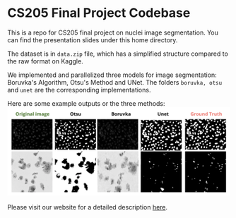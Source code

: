 # CS205 Final Project Codebase
This is a repo for CS205 final project on nuclei image segmentation.
You can find the presentation slides under this home directory.

The dataset is in ```data.zip``` file, which has a simplified structure compared to the raw format on Kaggle.

We implemented and parallelized three models for image segmentation: Boruvka's Algorithm, Otsu's Method and UNet.
The folders ```boruvka, otsu``` and ```unet``` are the corresponding implementations.

Here are some example outputs or the three methods:
![method outputs](https://github.com/CS205-ParallelCV/cs205-FinalProject/blob/main/imgs/method_outputs.png)

Please visit our website for a detailed description [here](https://cs205-parallelcv.github.io).
